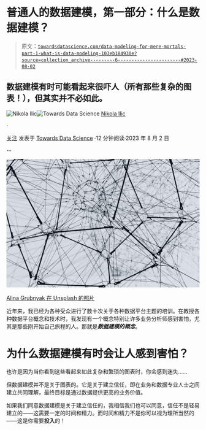 # 普通人的数据建模，第一部分：什么是数据建模？

> 原文：[`towardsdatascience.com/data-modeling-for-mere-mortals-part-1-what-is-data-modeling-103eb184930e?source=collection_archive---------6-----------------------#2023-08-02`](https://towardsdatascience.com/data-modeling-for-mere-mortals-part-1-what-is-data-modeling-103eb184930e?source=collection_archive---------6-----------------------#2023-08-02)

## 数据建模有时可能看起来很吓人（所有那些复杂的图表！），但其实并不必如此。

[](https://datamozart.medium.com/?source=post_page-----103eb184930e--------------------------------)![Nikola Ilic](https://datamozart.medium.com/?source=post_page-----103eb184930e--------------------------------)[](https://towardsdatascience.com/?source=post_page-----103eb184930e--------------------------------)![Towards Data Science](https://towardsdatascience.com/?source=post_page-----103eb184930e--------------------------------) [Nikola Ilic](https://datamozart.medium.com/?source=post_page-----103eb184930e--------------------------------)

·

[关注](https://medium.com/m/signin?actionUrl=https%3A%2F%2Fmedium.com%2F_%2Fsubscribe%2Fuser%2F64005b7daa38&operation=register&redirect=https%3A%2F%2Ftowardsdatascience.com%2Fdata-modeling-for-mere-mortals-part-1-what-is-data-modeling-103eb184930e&user=Nikola+Ilic&userId=64005b7daa38&source=post_page-64005b7daa38----103eb184930e---------------------post_header-----------) 发表于 [Towards Data Science](https://towardsdatascience.com/?source=post_page-----103eb184930e--------------------------------) ·12 分钟阅读·2023 年 8 月 2 日[](https://medium.com/m/signin?actionUrl=https%3A%2F%2Fmedium.com%2F_%2Fvote%2Ftowards-data-science%2F103eb184930e&operation=register&redirect=https%3A%2F%2Ftowardsdatascience.com%2Fdata-modeling-for-mere-mortals-part-1-what-is-data-modeling-103eb184930e&user=Nikola+Ilic&userId=64005b7daa38&source=-----103eb184930e---------------------clap_footer-----------)

--

[](https://medium.com/m/signin?actionUrl=https%3A%2F%2Fmedium.com%2F_%2Fbookmark%2Fp%2F103eb184930e&operation=register&redirect=https%3A%2F%2Ftowardsdatascience.com%2Fdata-modeling-for-mere-mortals-part-1-what-is-data-modeling-103eb184930e&source=-----103eb184930e---------------------bookmark_footer-----------)![](img/f68e515f2767c1fe53db6c0958c7de5f.png)

[Alina Grubnyak 在 Unsplash 的照片](https://unsplash.com/de/fotos/ZiQkhI7417A)

近年来，我已经为各种受众进行了数十次关于各种数据平台主题的培训。在教授各种数据平台概念和技术时，我发现有一个概念特别让许多业务分析师感到害怕，尤其是那些刚开始自己旅程的人。那就是***数据建模的概念***。

# 为什么数据建模有时会让人感到害怕？

也许是因为当你看到这些看起来如此复杂和繁琐的图表时，你会感到迷失……

但数据建模并不是关于图表的。它是关于建立信任，即在业务和数据专业人士之间建立共同理解，最终目标是通过数据提供更高的业务价值。

如果我们同意数据建模是关于建立信任的，我相信我们也可以同意，信任不是轻易建立的——这需要一定的时间和精力。而时间和精力不是你可以视为理所当然的——这是你需要**投入**的！
